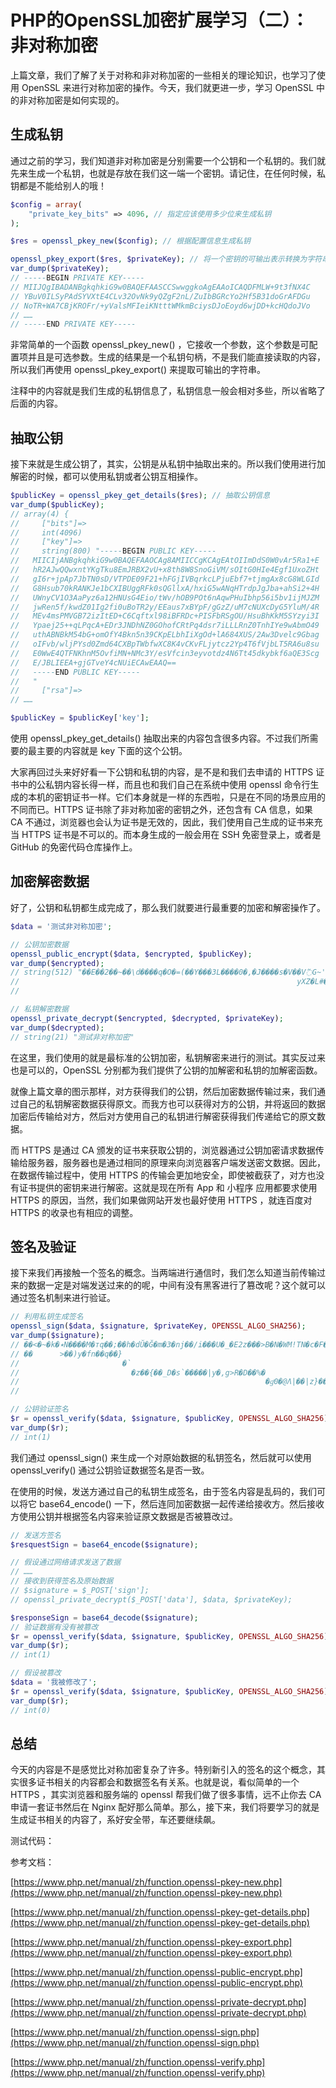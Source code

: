 # PHP的OpenSSL加密扩展学习（二）：非对称加密

上篇文章，我们了解了关于对称和非对称加密的一些相关的理论知识，也学习了使用 OpenSSL 来进行对称加密的操作。今天，我们就更进一步，学习 OpenSSL 中的非对称加密是如何实现的。

## 生成私钥

通过之前的学习，我们知道非对称加密是分别需要一个公钥和一个私钥的。我们就先来生成一个私钥，也就是存放在我们这一端一个密钥。请记住，在任何时候，私钥都是不能给别人的哦！

```php
$config = array(
    "private_key_bits" => 4096, // 指定应该使用多少位来生成私钥
);

$res = openssl_pkey_new($config); // 根据配置信息生成私钥

openssl_pkey_export($res, $privateKey); // 将一个密钥的可输出表示转换为字符串
var_dump($privateKey); 
// -----BEGIN PRIVATE KEY-----
// MIIJQgIBADANBgkqhkiG9w0BAQEFAASCCSwwggkoAgEAAoICAQDFMLW+9t3fNX4C
// YBuV0ILSyPAdSYVXtE4CLv32OvNk9yQZgF2nL/ZuIbBGRcYo2Hf5B31doGrAFDGu
// NoTR+WA7CBjKROFr/+yValsMFIeiKNtttWMkmBciysDJoEoyd6wjDD+kcHQdoJVo
// ……
// -----END PRIVATE KEY-----
```

非常简单的一个函数 openssl_pkey_new() ，它接收一个参数，这个参数是可配置项并且是可选参数。生成的结果是一个私钥句柄，不是我们能直接读取的内容，所以我们再使用 openssl_pkey_export() 来提取可输出的字符串。

注释中的内容就是我们生成的私钥信息了，私钥信息一般会相对多些，所以省略了后面的内容。

## 抽取公钥

接下来就是生成公钥了，其实，公钥是从私钥中抽取出来的。所以我们使用进行加解密的时候，都可以使用私钥或者公钥互相操作。

```php
$publicKey = openssl_pkey_get_details($res); // 抽取公钥信息
var_dump($publicKey);
// array(4) {
//     ["bits"]=>
//     int(4096)
//     ["key"]=>
//     string(800) "-----BEGIN PUBLIC KEY-----
//   MIICIjANBgkqhkiG9w0BAQEFAAOCAg8AMIICCgKCAgEAtOIImDdS0W0vAr5Ra1+E
//   hR2AJwQQwxntYKgTku8EmJRBX2vU+x8th8W8SnoGiVM/sOItG0HIe4Egf1UxoZHt
//   gI6r+jpAp7JbTN0sD/VTPDE09F21+hFGjIVBqrkcLPjuEbf7+tjmgAx8cG8WLGId
//   G8Hsub70kRANKJe1bCXIBUggRFk0sQGllxA/hxiG5wANqHTrdpJgJba+ahSi2+4H
//   UWnyCV1O3AaPyz6a12HNUsG4Eio/tWv/hOB9POt6nAqwPHuIbhp56i5bv1ijMJZM
//   jwRen5f/kwdZ01Ig2fi0uBoTR2y/EEaus7xBYpF/gGzZ/uM7cNUXcDyG5YluM/4R
//   MEv4msPMVGB72izItED+C6Cqftxl98iBFRDc+PISFbRSgOU/HsuBhKkM5SYzyi3I
//   Ypaej25++qLPqcA+EDr3JNDhNZ0GOhofCRtPq4dsr7iLLLRnZ0TnhIYe9wAbmO49
//   uthABNBkM54bG+omOfY4Bkn5n39CKpELbhIiXgOd+lA684XUS/2Aw3Dvelc9Gbag
//   oIFvb/wljPYsd0Zmd64CXBpTWbfwXC8K4vCKvFLjytcz2Yp4T6fVjbLT5RA6u8su
//   E0WwE4QTFNKhnM5OvfiMN+NMc3Y/esVfcin3eyvotdz4N6Tt45dkybkf6aQE3Scg
//   E/JBLIEEA+gjGTveY4cNUiECAwEAAQ==
//   -----END PUBLIC KEY-----
//   "
//     ["rsa"]=>
// ……

$publicKey = $publicKey['key'];
```

使用 openssl_pkey_get_details() 抽取出来的内容包含很多内容。不过我们所需要的最主要的内容就是 key 下面的这个公钥。

大家再回过头来好好看一下公钥和私钥的内容，是不是和我们去申请的 HTTPS 证书中的公私钥内容长得一样，而且也和我们自己在系统中使用 openssl 命令行生成的本机的密钥证书一样。它们本身就是一样的东西啦，只是在不同的场景应用的不同而已。HTTPS 证书除了非对称加密的密钥之外，还包含有 CA 信息，如果 CA 不通过，浏览器也会认为证书是无效的，因此，我们使用自己生成的证书来充当 HTTPS 证书是不可以的。而本身生成的一般会用在 SSH 免密登录上，或者是 GitHub 的免密代码仓库操作上。

## 加密解密数据

好了，公钥和私钥都生成完成了，那么我们就要进行最重要的加密和解密操作了。

```php
$data = '测试非对称加密';

// 公钥加密数据
openssl_public_encrypt($data, $encrypted, $publicKey);
var_dump($encrypted);
// string(512) "��E��2��~��\d����q�O�=(��Y���3L����0�,�J����s�V��V߬G~'�20���@��6�d�����#Z]�.��<Z��8G�����-ʝ�M�0](2��+$�*����\e�7ҕʴ��|SUw�#rFb�8"�s4K�B�Y�'�\S���~!<�"���!U��S(���S ��?e�֜r��/���c��L�YL�'ŖE*S��[�J�"�n��`(ʿoF$�|kC�*j_y�E�D�O����H5���6�t�TY����b5l^)�`�v�>�1��a��r�̹�D��������@�S�>�t|���匓�z~K�,���y��Gܬ��
//                                                              yXZ�L#��c `rj睅,nX���@{7�:�qy�ʲnv�o§�@�@,�n&���I�~ǧ�z6���oe!8,T�����;җ�6�J@A��f����S]��!����2�b��+Oګ��o�<�
//                                                                                                                                                                        ����-�+et��})�KG��$���,�Z|�"

// 私钥解密数据
openssl_private_decrypt($encrypted, $decrypted, $privateKey);
var_dump($decrypted);
// string(21) "测试非对称加密"
```

在这里，我们使用的就是最标准的公钥加密，私钥解密来进行的测试。其实反过来也是可以的，OpenSSL 分别都为我们提供了公钥的加解密和私钥的加解密函数。

就像上篇文章的图示那样，对方获得我们的公钥，然后加密数据传输过来，我们通过自己的私钥解密数据获得原文。而我方也可以获得对方的公钥，并将返回的数据加密后传输给对方，然后对方使用自己的私钥进行解密获得我们传递给它的原文数据。

而 HTTPS 是通过 CA 颁发的证书来获取公钥的，浏览器通过公钥加密请求数据传输给服务器，服务器也是通过相同的原理来向浏览器客户端发送密文数据。因此，在数据传输过程中，使用 HTTPS 的传输会更加地安全，即使被截获了，对方也没有证书提供的密钥来进行解密。这就是现在所有 App 和 小程序 应用都要求使用 HTTPS 的原因，当然，我们如果做网站开发也最好使用 HTTPS ，就连百度对 HTTPS 的收录也有相应的调整。

## 签名及验证

接下来我们再接触一个签名的概念。当两端进行通信时，我们怎么知道当前传输过来的数据一定是对端发送过来的的呢，中间有没有黑客进行了篡改呢？这个就可以通过签名机制来进行验证。

```php
// 利用私钥生成签名
openssl_sign($data, $signature, $privateKey, OPENSSL_ALGO_SHA256);
var_dump($signature);
// ��<�~�k�٭N����M�тq��;��h�dŬ�Ğ�m�3�nj��/i���U�_�E2z���>B�N�WM!TN�c�F�/��,5�|���%��c~O)"
// ��      >��)y�fn��q��}
//                       �`
//                         �z��{��_D�s`�����|y�,g>R�D��%�
//                                                       �gͯ0�@Λ|��|z}���bZI2,����~Q_���I�LW~���G&���f�|eq�s�D���L���bC'D��~8:�Z����\�9]C�Kd~F96�S� 0��y>�(T��S}��1�謃T
//                                                                                                                                                                    �!��!!�ǈ�<�ǺfM�o7�3��������� 8ZR<Vya4����V��Wט����L�QZbv��7?�v`}��?v ǿ�0`�OF��F��@�$b�PBI�o\�v���D���"

// 公钥验证签名
$r = openssl_verify($data, $signature, $publicKey, OPENSSL_ALGO_SHA256);
var_dump($r);
// int(1)
```

我们通过 openssl_sign() 来生成一个对原始数据的私钥签名，然后就可以使用 openssl_verify() 通过公钥验证数据签名是否一致。

在使用的时候，发送方通过自己的私钥生成签名，由于签名内容是乱码的，我们可以将它 base64_encode() 一下，然后连同加密数据一起传递给接收方。然后接收方使用公钥并根据签名内容来验证原文数据是否被篡改过。

```php
// 发送方签名
$resquestSign = base64_encode($signature);

// 假设通过网络请求发送了数据
// ……
// 接收到获得签名及原始数据
// $signature = $_POST['sign'];
// openssl_private_decrypt($_POST['data'], $data, $privateKey); 

$responseSign = base64_decode($signature);
// 验证数据有没有被篡改
$r = openssl_verify($data, $signature, $publicKey, OPENSSL_ALGO_SHA256);
var_dump($r);
// int(1)

// 假设被篡改
$data = '我被修改了';
$r = openssl_verify($data, $signature, $publicKey, OPENSSL_ALGO_SHA256);
var_dump($r);
// int(0)
```

## 总结

今天的内容是不是感觉比对称加密复杂了许多。特别新引入的签名的这个概念，其实很多证书相关的内容都会和数据签名有关系。也就是说，看似简单的一个 HTTPS ，其实浏览器和服务端的 openssl 帮我们做了很多事情，远不止你去 CA 申请一套证书然后在 Nginx 配好那么简单。那么，接下来，我们将要学习的就是生成证书相关的内容了，系好安全带，车还要继续飙。

测试代码：

参考文档：

[https://www.php.net/manual/zh/function.openssl-pkey-new.php](https://www.php.net/manual/zh/function.openssl-pkey-new.php)

[https://www.php.net/manual/zh/function.openssl-pkey-get-details.php](https://www.php.net/manual/zh/function.openssl-pkey-get-details.php)

[https://www.php.net/manual/zh/function.openssl-pkey-export.php](https://www.php.net/manual/zh/function.openssl-pkey-export.php)

[https://www.php.net/manual/zh/function.openssl-public-encrypt.php](https://www.php.net/manual/zh/function.openssl-public-encrypt.php)

[https://www.php.net/manual/zh/function.openssl-private-decrypt.php](https://www.php.net/manual/zh/function.openssl-private-decrypt.php)

[https://www.php.net/manual/zh/function.openssl-sign.php](https://www.php.net/manual/zh/function.openssl-sign.php)

[https://www.php.net/manual/zh/function.openssl-verify.php](https://www.php.net/manual/zh/function.openssl-verify.php)